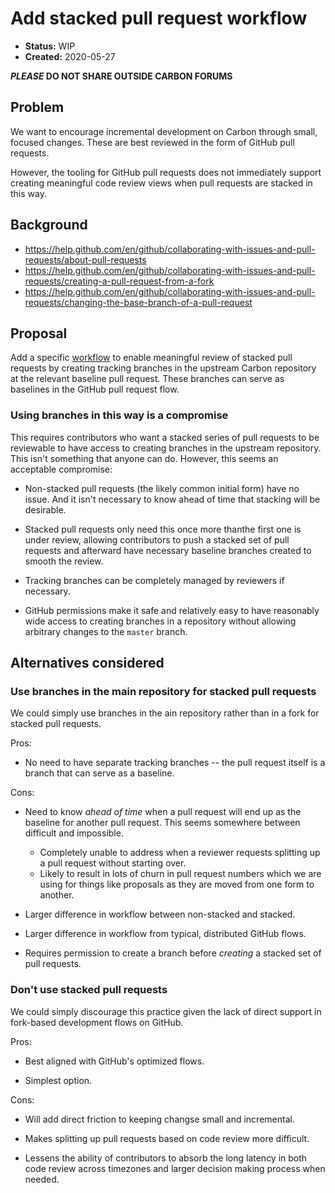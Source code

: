 # Add stacked pull request workflow

<!--
Part of the Carbon Language project, under the Apache License v2.0 with LLVM
Exceptions. See /LICENSE for license information.
SPDX-License-Identifier: Apache-2.0 WITH LLVM-exception
-->

- **Status:** WIP
- **Created:** 2020-05-27

**_PLEASE_ DO NOT SHARE OUTSIDE CARBON FORUMS**

## Problem

We want to encourage incremental development on Carbon through small, focused
changes. These are best reviewed in the form of GitHub pull requests.

However, the tooling for GitHub pull requests does not immediately support
creating meaningful code review views when pull requests are stacked in this
way.

## Background

- https://help.github.com/en/github/collaborating-with-issues-and-pull-requests/about-pull-requests
- https://help.github.com/en/github/collaborating-with-issues-and-pull-requests/creating-a-pull-request-from-a-fork
- https://help.github.com/en/github/collaborating-with-issues-and-pull-requests/changing-the-base-branch-of-a-pull-request

## Proposal

Add a specific [workflow](docs/project/pull_request_workflow.md) to enable
meaningful review of stacked pull requests by creating tracking branches in the
upstream Carbon repository at the relevant baseline pull request. These branches
can serve as baselines in the GitHub pull request flow.

### Using branches in this way is a compromise

This requires contributors who want a stacked series of pull requests to be
reviewable to have access to creating branches in the upstream repository. This
isn't something that anyone can do. However, this seems an acceptable
compromise:

- Non-stacked pull requests (the likely common initial form) have no issue. And
  it isn't necessary to know ahead of time that stacking will be desirable.

- Stacked pull requests only need this once more thanthe first one is under
  review, allowing contributors to push a stacked set of pull requests and
  afterward have necessary baseline branches created to smooth the review.

- Tracking branches can be completely managed by reviewers if necessary.

- GitHub permissions make it safe and relatively easy to have reasonably wide
  access to creating branches in a repository without allowing arbitrary changes
  to the `master` branch.

## Alternatives considered

### Use branches in the main repository for stacked pull requests

We could simply use branches in the ain repository rather than in a fork for
stacked pull requests.

Pros:

- No need to have separate tracking branches -- the pull request itself is a
  branch that can serve as a baseline.

Cons:

- Need to know _ahead of time_ when a pull request will end up as the baseline
  for another pull request. This seems somewhere between difficult and
  impossible.

  - Completely unable to address when a reviewer requests splitting up a pull
    request without starting over.
  - Likely to result in lots of churn in pull request numbers which we are using
    for things like proposals as they are moved from one form to another.

- Larger difference in workflow between non-stacked and stacked.

- Larger difference in workflow from typical, distributed GitHub flows.

- Requires permission to create a branch before _creating_ a stacked set of pull
  requests.

### Don't use stacked pull requests

We could simply discourage this practice given the lack of direct support in
fork-based development flows on GitHub.

Pros:

- Best aligned with GitHub's optimized flows.

- Simplest option.

Cons:

- Will add direct friction to keeping changse small and incremental.

- Makes splitting up pull requests based on code review more difficult.

- Lessens the ability of contributors to absorb the long latency in both code
  review across timezones and larger decision making process when needed.
